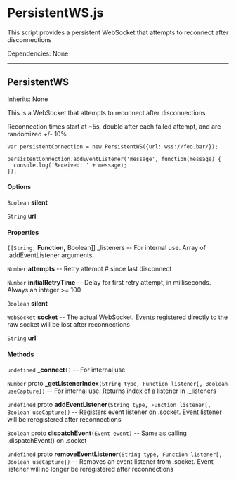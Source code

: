 # PersistentWS.js

This script provides a persistent WebSocket that attempts to reconnect after disconnections

Dependencies: None

---

## PersistentWS

Inherits: None

This is a WebSocket that attempts to reconnect after disconnections

Reconnection times start at ~5s, double after each failed attempt, and are randomized +/- 10%

```
var persistentConnection = new PersistentWS({url: wss://foo.bar/});

persistentConnection.addEventListener('message', function(message) {
  console.log('Received: ' + message);
});
```

#### Options

`Boolean` **silent** 

`String` **url** 

#### Properties

`[[String,` **Function,** Boolean]] _listeners -- For internal use. Array of .addEventListener arguments

`Number` **attempts** -- Retry attempt # since last disconnect

`Number` **initialRetryTime** -- Delay for first retry attempt, in milliseconds. Always an integer >= 100

`Boolean` **silent** 

`WebSocket` **socket** -- The actual WebSocket. Events registered directly to the raw socket will be lost after reconnections

`String` **url** 

#### Methods

`undefined` **_connect**`()` -- For internal use

`Number` proto **_getListenerIndex**`(String type, Function listener[, Boolean useCapture])` -- For internal use. Returns index of a listener in ._listeners

`undefined` proto **addEventListener**`(String type, Function listener[, Boolean useCapture])` -- Registers event listener on .socket. Event listener will be reregistered after reconnections

`Boolean` proto **dispatchEvent**`(Event event)` -- Same as calling .dispatchEvent() on .socket

`undefined` proto **removeEventListener**`(String type, Function listener[, Boolean useCapture])` -- Removes an event listener from .socket. Event listener will no longer be reregistered after reconnections

